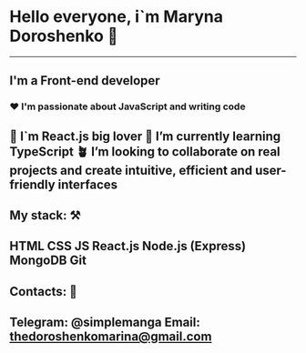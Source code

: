# Hello everyone, i`m Maryna Doroshenko 👋
-------------------------
## I'm a Front-end developer ##

### ♥️ I'm passionate about JavaScript and writing code 
💫 I`m React.js big lover
🌱 I’m currently learning TypeScript
🪴 I’m looking to collaborate on real projects and create intuitive, efficient and user-friendly interfaces
-------------------------
## My stack: ⚒️ ##
HTML
CSS
JS
React.js
Node.js (Express)
MongoDB
Git
-------------------------
## Contacts: 👀 ##
Telegram: @simplemanga
Email: thedoroshenkomarina@gmail.com
-------------------------
